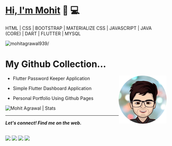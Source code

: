 # [Hi, I'm Mohit](https://mohitagrawal939.github.io) 👋 💻

HTML | CSS | BOOTSTRAP | MATERIALIZE CSS | JAVASCRIPT | JAVA (CORE) | DART | FLUTTER | MYSQL

<p align="left"> <img src=https://komarev.com/ghpvc/?username=mohitagrawal939 alt=mohitagrawal939/></p>

# My Github Collection...

<img align ="right" src = "https://github.com/mohitagrawal939/mohitagrawal939.github.io/blob/master/images/circle.png" width="150" height="150"/>

* Flutter Password Keeper Application

* Simple Flutter Dashboard Application

* Personal Portfolio Using Github Pages

<img src="https://github-readme-stats.vercel.app/api?username=mohitagrawal939&show_icons=true&theme=gotham" alt="Mohit Agrawal | Stats" />

<hr/>
<b><i>Let's connect! Find me on the web.</br></i></br></b>

[<img height="30" src="https://img.shields.io/badge/twitter-%231DA1F2.svg?&style=for-the-badge&logo=twitter&logoColor=white" />][twitter]
[<img height="30" src = "https://img.shields.io/badge/Hackerrank-success.svg?&style=for-the-badge&logo=Hackerrank&logoColor=white">][Hackerrank]
<a href="mailto:mohitagrawal939@gmail.com" style="text-decoration:none"><img height="30" src = "https://img.shields.io/badge/gmail-c14438?&style=for-the-badge&logo=gmail&logoColor=white"></a>
[<img height="30" src="https://img.shields.io/badge/linkedin-blue.svg?&style=for-the-badge&logo=linkedin&logoColor=white" />][LinkedIn]

[twitter]: https://twitter.com/mohitagrawal939
[hackerrank]: https://hackerrank.com/mohitagrawal939
[linkedin]: https://www.linkedin.com/in/mohitagrawal939
